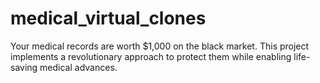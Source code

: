 # medical_virtual_clones
Your medical records are worth $1,000 on the black market. This project implements a revolutionary approach to protect them while enabling life-saving medical advances.
